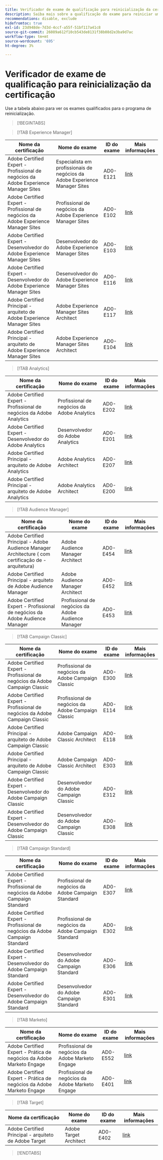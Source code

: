 ```yaml
---
title: Verificador de exame de qualificação para reinicialização da certificação
description: Saiba mais sobre a qualificação do exame para reiniciar um programa de certificação no Adobe.
recommendations: disable, exclude
hidefromtoc: true
exl-id: 23d948de-7d3d-4ccf-a55f-51bf117a41c8
source-git-commit: 26089a612f10cb543de8131f38b08d2e3ba9d7ac
workflow-type: tm+mt
source-wordcount: '695'
ht-degree: 3%

---
```


# Verificador de exame de qualificação para reinicialização da certificação

Use a tabela abaixo para ver os exames qualificados para o programa de reinicialização.

>[!BEGINTABS]

>[!TAB Experience Manager]

| Nome da certificação | Nome do exame | ID do exame | Mais informações |
| --- | --- | --- | --- |
| Adobe Certified Expert - Profissional de negócios da Adobe Experience Manager Sites | Especialista em profissionais de negócios da Adobe Experience Manager Sites | AD0-E121 | [link](https://experienceleague.adobe.com/docs/certification/certification/restart-program.html?lang=en&quot;) |
| Adobe Certified Expert - Profissional de negócios da Adobe Experience Manager Sites | Profissional de negócios da Adobe Experience Manager Sites | AD0-E102 | [link](https://experienceleague.adobe.com/docs/certification/certification/restart-program.html?lang=en&quot;) |
| Adobe Certified Expert - Desenvolvedor do Adobe Experience Manager Sites | Desenvolvedor do Adobe Experience Manager Sites | AD0-E103 | [link](https://experienceleague.adobe.com/docs/certification/certification/restart-program.html?lang=en&quot;) |
| Adobe Certified Expert - Desenvolvedor do Adobe Experience Manager Sites | Desenvolvedor do Adobe Experience Manager Sites | AD0-E116 | [link](https://experienceleague.adobe.com/docs/certification/certification/restart-program.html?lang=en&quot;) |
| Adobe Certified Principal - arquiteto de Adobe Experience Manager Sites | Adobe Experience Manager Sites Architect | AD0-E117 | [link](https://experienceleague.adobe.com/docs/certification/certification/restart-program.html?lang=en&quot;) |
| Adobe Certified Principal - arquiteto de Adobe Experience Manager Sites | Adobe Experience Manager Sites Architect | AD0-E104 | [link](https://experienceleague.adobe.com/docs/certification/certification/restart-program.html?lang=en&quot;) |

>[!TAB Analytics]

| Nome da certificação | Nome do exame | ID do exame | Mais informações |
| --- | --- | --- | --- |
| Adobe Certified Expert - Profissional de negócios da Adobe Analytics | Profissional de negócios da Adobe Analytics | AD0-E202 | [link](https://experienceleague.adobe.com/docs/certification/certification/restart-program.html?lang=en&quot;) |
| Adobe Certified Expert - Desenvolvedor do Adobe Analytics | Desenvolvedor do Adobe Analytics | AD0-E201 | [link](https://experienceleague.adobe.com/docs/certification/certification/restart-program.html?lang=en&quot;) |
| Adobe Certified Principal - arquiteto de Adobe Analytics | Adobe Analytics Architect | AD0-E207 | [link](https://experienceleague.adobe.com/docs/certification/certification/restart-program.html?lang=en&quot;) |
| Adobe Certified Principal - arquiteto de Adobe Analytics | Adobe Analytics Architect | AD0-E200 | [link](https://experienceleague.adobe.com/docs/certification/certification/restart-program.html?lang=en&quot;) |

>[!TAB Audience Manager]

| Nome da certificação | Nome do exame | ID do exame | Mais informações |
| --- | --- | --- | --- |
| Adobe Certified Principal - Adobe Audience Manager Architecture ( com certificação de - arquitetura) | Adobe Audience Manager Architect | AD0-E454 | [link](https://experienceleague.adobe.com/docs/certification/certification/restart-program.html?lang=en&quot;) |
| Adobe Certified Principal - arquiteto de Adobe Audience Manager | Adobe Audience Manager Architect | AD0-E452 | [link](https://experienceleague.adobe.com/docs/certification/certification/restart-program.html?lang=en&quot;) |
| Adobe Certified Expert - Profissional de negócios da Adobe Audience Manager | Profissional de negócios da Adobe Audience Manager | AD0-E453 | [link](https://experienceleague.adobe.com/docs/certification/certification/restart-program.html?lang=en&quot;) |

>[!TAB Campaign Classic]

| Nome da certificação | Nome do exame | ID do exame | Mais informações |
| --- | --- | --- | --- |
| Adobe Certified Expert - Profissional de negócios da Adobe Campaign Classic | Profissional de negócios da Adobe Campaign Classic | AD0-E300 | [link](https://experienceleague.adobe.com/docs/certification/certification/restart-program.html?lang=en&quot;) |
| Adobe Certified Expert - Profissional de negócios da Adobe Campaign Classic | Profissional de negócios da Adobe Campaign Classic | AD0-E114 | [link](https://experienceleague.adobe.com/docs/certification/certification/restart-program.html?lang=en&quot;) |
| Adobe Certified Principal - arquiteto de Adobe Campaign Classic | Adobe Campaign Classic Architect | AD0-E118 | [link](https://experienceleague.adobe.com/docs/certification/certification/restart-program.html?lang=en&quot;) |
| Adobe Certified Principal - arquiteto de Adobe Campaign Classic | Adobe Campaign Classic Architect | AD0-E303 | [link](https://experienceleague.adobe.com/docs/certification/certification/restart-program.html?lang=en&quot;) |
| Adobe Certified Expert - Desenvolvedor do Adobe Campaign Classic | Desenvolvedor do Adobe Campaign Classic | AD0-E312 | [link](https://experienceleague.adobe.com/docs/certification/certification/restart-program.html?lang=en&quot;) |
| Adobe Certified Expert - Desenvolvedor do Adobe Campaign Classic | Desenvolvedor do Adobe Campaign Classic | AD0-E308 | [link](https://experienceleague.adobe.com/docs/certification/certification/restart-program.html?lang=en&quot;) |

>[!TAB Campaign Standard]

| Nome da certificação | Nome do exame | ID do exame | Mais informações |
| --- | --- | --- | --- |
| Adobe Certified Expert - Profissional de negócios da Adobe Campaign Standard | Profissional de negócios da Adobe Campaign Standard | AD0-E307 | [link](https://experienceleague.adobe.com/docs/certification/certification/restart-program.html?lang=en&quot;) |
| Adobe Certified Expert - Profissional de negócios da Adobe Campaign Standard | Profissional de negócios da Adobe Campaign Standard | AD0-E302 | [link](https://experienceleague.adobe.com/docs/certification/certification/restart-program.html?lang=en&quot;) |
| Adobe Certified Expert - Desenvolvedor do Adobe Campaign Standard | Desenvolvedor do Adobe Campaign Standard | AD0-E306 | [link](https://experienceleague.adobe.com/docs/certification/certification/restart-program.html?lang=en&quot;) |
| Adobe Certified Expert - Desenvolvedor do Adobe Campaign Standard | Desenvolvedor do Adobe Campaign Standard | AD0-E301 | [link](https://experienceleague.adobe.com/docs/certification/certification/restart-program.html?lang=en&quot;) |

>[!TAB Marketo]

| Nome da certificação | Nome do exame | ID do exame | Mais informações |
| --- | --- | --- | --- |
| Adobe Certified Expert - Prática de negócios da Adobe Marketo Engage | Profissional de negócios da Adobe Marketo Engage | AD0-E552 | [link](https://experienceleague.adobe.com/docs/certification/certification/restart-program.html?lang=en&quot;) |
| Adobe Certified Expert - Prática de negócios da Adobe Marketo Engage | Profissional de negócios da Adobe Marketo Engage | AD0-E401 | [link](https://experienceleague.adobe.com/docs/certification/certification/restart-program.html?lang=en&quot;) |

>[!TAB Target]

| Nome da certificação | Nome do exame | ID do exame | Mais informações |
| --- | --- | --- | --- |
| Adobe Certified Principal - arquiteto de Adobe Target | Adobe Target Architect | AD0-E402 | [link](https://experienceleague.adobe.com/docs/certification/certification/restart-program.html?lang=en&quot;) |

>[!ENDTABS]
